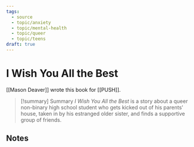 ```yaml
---
tags:
  - source
  - topic/anxiety
  - topic/mental-health
  - topic/queer
  - topic/teens
draft: true
---
```

# I Wish You All the Best
[[Mason Deaver]] wrote this book for [[PUSH]].

> [!summary] Summary
> *I Wish You All the Best* is a story about a queer non-binary high school student who gets kicked out of his parents' house, taken in by his estranged older sister, and finds a supportive group of friends.

## Notes
